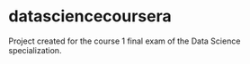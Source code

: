 # datasciencecoursera
Project created for the course 1 final exam of the Data Science specialization.
